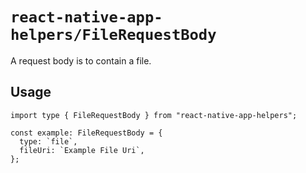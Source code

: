 # `react-native-app-helpers/FileRequestBody`

A request body is to contain a file.

## Usage

```tsx
import type { FileRequestBody } from "react-native-app-helpers";

const example: FileRequestBody = {
  type: `file`,
  fileUri: `Example File Uri`,
};
```
